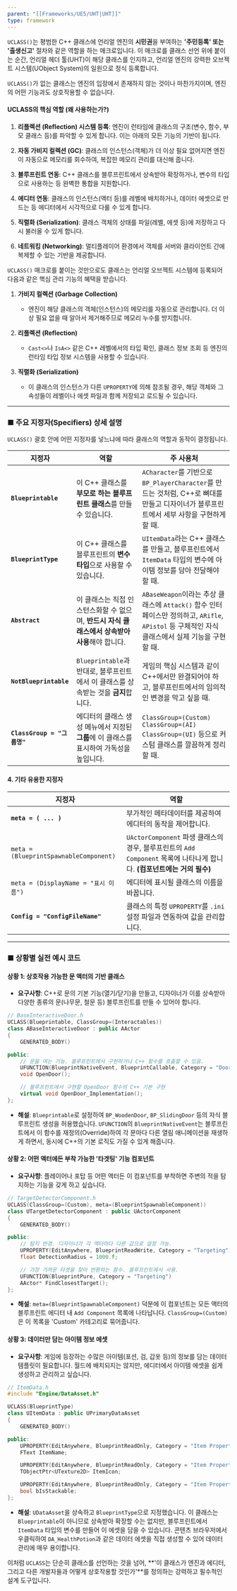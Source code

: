 ```yaml
---
parent: "[[Frameworks/UE5/UHT|UHT]]"
type: framework
---
```


`UCLASS()`는 평범한 C++ 클래스에 언리얼 엔진의 **시민권**을 부여하는 **'주민등록' 또는 '출생신고'** 절차와 같은 역할을 하는 매크로입니다. 이 매크로를 클래스 선언 위에 붙이는 순간, 언리얼 헤더 툴(UHT)이 해당 클래스를 인지하고, 언리얼 엔진의 강력한 오브젝트 시스템(UObject System)의 일원으로 정식 등록합니다.

`UCLASS()`가 없는 클래스는 엔진의 입장에서 존재하지 않는 것이나 마찬가지이며, 엔진의 어떤 기능과도 상호작용할 수 없습니다.

#### UCLASS의 핵심 역할 (왜 사용하는가?)

1. **리플렉션 (Reflection) 시스템 등록**: 엔진이 런타임에 클래스의 구조(변수, 함수, 부모 클래스 등)를 파악할 수 있게 합니다. 이는 아래의 모든 기능의 기반이 됩니다.
    
2. **자동 가비지 컬렉션 (GC)**: 클래스의 인스턴스(객체)가 더 이상 필요 없어지면 엔진이 자동으로 메모리를 회수하여, 복잡한 메모리 관리를 대신해 줍니다.
    
3. **블루프린트 연동**: C++ 클래스를 블루프린트에서 상속받아 확장하거나, 변수의 타입으로 사용하는 등 완벽한 통합을 지원합니다.
    
4. **에디터 연동**: 클래스의 인스턴스(액터 등)를 레벨에 배치하거나, 데이터 에셋으로 만드는 등 에디터에서 시각적으로 다룰 수 있게 합니다.
    
5. **직렬화 (Serialization)**: 클래스 객체의 상태를 파일(레벨, 에셋 등)에 저장하고 다시 불러올 수 있게 합니다.
    
6. **네트워킹 (Networking)**: 멀티플레이어 환경에서 객체를 서버와 클라이언트 간에 복제할 수 있는 기반을 제공합니다.
    

`UCLASS()` 매크로를 붙이는 것만으로도 클래스는 언리얼 오브젝트 시스템에 등록되어 다음과 같은 핵심 관리 기능의 혜택을 받습니다.

1. **가비지 컬렉션 (Garbage Collection)**
    
    - 엔진이 해당 클래스의 객체(인스턴스)의 메모리를 자동으로 관리합니다. 더 이상 필요 없을 때 알아서 제거해주므로 메모리 누수를 방지합니다.
        
2. **리플렉션 (Reflection)**
    
    - `Cast<>`나 `IsA<>` 같은 C++ 레벨에서의 타입 확인, 클래스 정보 조회 등 엔진의 런타임 타입 정보 시스템을 사용할 수 있습니다.
        
3. **직렬화 (Serialization)**
    
    - 이 클래스의 인스턴스가 다른 `UPROPERTY`에 의해 참조될 경우, 해당 객체와 그 속성들이 레벨이나 에셋 파일과 함께 저장되고 로드될 수 있습니다.
---

### ■ 주요 지정자(Specifiers) 상세 설명

`UCLASS()` 괄호 안에 어떤 지정자를 넣느냐에 따라 클래스의 역할과 동작이 결정됩니다.

|지정자|역할|주 사용처|
|---|---|---|
|**`Blueprintable`**|이 C++ 클래스를 **부모로 하는 블루프린트 클래스**를 만들 수 있습니다.|`ACharacter`를 기반으로 `BP_PlayerCharacter`를 만드는 것처럼, C++로 뼈대를 만들고 디자이너가 블루프린트에서 세부 사항을 구현하게 할 때.|
|**`BlueprintType`**|이 C++ 클래스를 블루프린트의 **변수 타입**으로 사용할 수 있습니다.|`UItemData`라는 C++ 클래스를 만들고, 블루프린트에서 `ItemData` 타입의 변수에 아이템 정보를 담아 전달해야 할 때.|
|**`Abstract`**|이 클래스는 직접 인스턴스화할 수 없으며, **반드시 자식 클래스에서 상속받아 사용**해야 합니다.|`ABaseWeapon`이라는 추상 클래스에 `Attack()` 함수 인터페이스만 정의하고, `ARifle`, `APistol` 등 구체적인 자식 클래스에서 실제 기능을 구현할 때.|
|**`NotBlueprintable`**|`Blueprintable`과 반대로, 블루프린트에서 이 클래스를 상속받는 것을 **금지**합니다.|게임의 핵심 시스템과 같이 C++에서만 완결되어야 하고, 블루프린트에서의 임의적인 변경을 막고 싶을 때.|
|**`ClassGroup = "그룹명"`**|에디터의 클래스 생성 메뉴에서 지정된 **그룹**에 이 클래스를 표시하여 가독성을 높입니다.|`ClassGroup=(Custom)` `ClassGroup=(AI)` `ClassGroup=(UI)` 등으로 커스텀 클래스를 깔끔하게 정리할 때.|

#### 4. 기타 유용한 지정자

|지정자|역할|
|---|---|
|**`meta = ( ... )`**|부가적인 메타데이터를 제공하여 에디터의 동작을 제어합니다.|
|`meta = (BlueprintSpawnableComponent)`|`UActorComponent` 파생 클래스의 경우, 블루프린트의 `Add Component` 목록에 나타나게 합니다. **(컴포넌트에는 거의 필수)**|
|`meta = (DisplayName = "표시 이름")`|에디터에 표시될 클래스의 이름을 바꿉니다.|
|**`Config = "ConfigFileName"`**|클래스의 특정 `UPROPERTY`를 `.ini` 설정 파일과 연동하여 값을 관리합니다.|

---

### ■ 상황별 실전 예시 코드

#### 상황 1: 상호작용 가능한 문 액터의 기반 클래스

- **요구사항**: C++로 문의 기본 기능(열기/닫기)을 만들고, 디자이너가 이를 상속받아 다양한 종류의 문(나무문, 철문 등) 블루프린트를 만들 수 있어야 합니다.
    

```cpp
// BaseInteractiveDoor.h
UCLASS(Blueprintable, ClassGroup=(Interactables))
class ABaseInteractiveDoor : public AActor
{
    GENERATED_BODY()

public:
    // 문을 여는 기능. 블루프린트에서 구현하거나 C++ 함수를 호출할 수 있음.
    UFUNCTION(BlueprintNativeEvent, BlueprintCallable, Category = "Door Interaction")
    void OpenDoor();

    // 블루프린트에서 구현할 OpenDoor 함수의 C++ 기본 구현
    virtual void OpenDoor_Implementation(); 
};
```

- **해설**: `Blueprintable`로 설정하여 `BP_WoodenDoor`, `BP_SlidingDoor` 등의 자식 블루프린트 생성을 허용했습니다. `UFUNCTION`의 `BlueprintNativeEvent`는 블루프린트에서 이 함수를 재정의(Override)하여 각 문마다 다른 열림 애니메이션을 재생하게 하면서, 동시에 C++의 기본 로직도 가질 수 있게 해줍니다.
    

#### 상황 2: 어떤 액터에든 부착 가능한 '타겟팅' 기능 컴포넌트

- **요구사항**: 플레이어나 포탑 등 어떤 액터든 이 컴포넌트를 부착하면 주변의 적을 탐지하는 기능을 갖게 하고 싶습니다.
    

```cpp
// TargetDetectorComponent.h
UCLASS(ClassGroup=(Custom), meta=(BlueprintSpawnableComponent))
class UTargetDetectorComponent : public UActorComponent
{
    GENERATED_BODY()

public:
    // 탐지 반경. 디자이너가 각 액터마다 다른 값으로 설정 가능.
    UPROPERTY(EditAnywhere, BlueprintReadWrite, Category = "Targeting")
    float DetectionRadius = 1000.f;

    // 가장 가까운 타겟을 찾아 반환하는 함수. 블루프린트에서 사용.
    UFUNCTION(BlueprintPure, Category = "Targeting")
    AActor* FindClosestTarget();
};
```

- **해설**: `meta=(BlueprintSpawnableComponent)` 덕분에 이 컴포넌트는 모든 액터의 블루프린트 에디터 내 `Add Component` 목록에 나타납니다. `ClassGroup=(Custom)`은 이 목록을 'Custom' 카테고리로 묶어줍니다.
    

#### 상황 3: 데이터만 담는 아이템 정보 에셋

- **요구사항**: 게임에 등장하는 수많은 아이템(포션, 검, 갑옷 등)의 정보를 담는 데이터 템플릿이 필요합니다. 월드에 배치되지는 않지만, 에디터에서 아이템 에셋을 쉽게 생성하고 관리하고 싶습니다.
    

```cpp
// ItemData.h
#include "Engine/DataAsset.h"

UCLASS(BlueprintType)
class UItemData : public UPrimaryDataAsset
{
    GENERATED_BODY()

public:
    UPROPERTY(EditAnywhere, BlueprintReadOnly, Category = "Item Properties")
    FText ItemName;

    UPROPERTY(EditAnywhere, BlueprintReadOnly, Category = "Item Properties")
    TObjectPtr<UTexture2D> ItemIcon;

    UPROPERTY(EditAnywhere, BlueprintReadOnly, Category = "Item Properties")
    bool bIsStackable;
};
```

- **해설**: `UDataAsset`을 상속하고 `BlueprintType`으로 지정했습니다. 이 클래스는 `Blueprintable`이 아니므로 상속받아 확장할 수는 없지만, 블루프린트에서 `ItemData` 타입의 변수를 만들어 이 에셋을 담을 수 있습니다. 콘텐츠 브라우저에서 우클릭하여 `DA_HealthPotion`과 같은 데이터 에셋을 직접 생성할 수 있어 데이터 관리에 매우 용이합니다.
    

이처럼 `UCLASS`는 단순히 클래스를 선언하는 것을 넘어, **'이 클래스가 엔진과 에디터, 그리고 다른 개발자들과 어떻게 상호작용할 것인가'**를 정의하는 강력하고 필수적인 설계 도구입니다.